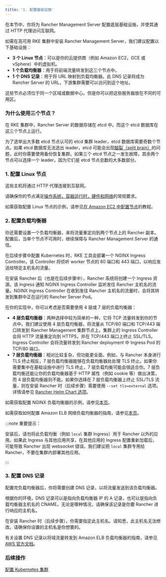 ```yaml
---
title: '1. 配置基础设施'
---
```


在本节中，你将为 Rancher Management Server 配置底层基础设施，并使其通过 HTTP 代理访问互联网。

如需在高可用 RKE 集群中安装 Rancher Management Server，我们建议配置以下基础设施：

- **3 个 Linux 节点**：可以是你的云提供商（例如 Amazon EC2，GCE 或 vSphere）中的虚拟机。
- **1 个负载均衡器**：用于将前端流量转发到这三个节点中。
- **1 个 DNS 记录**：用于将 URL 映射到负载均衡器。此 DNS 记录将成为 Rancher Server 的 URL，下游集群需要可以访问到这个地址。

这些节点必须位于同一个区域或数据中心。但是你可以把这些服务器放在不同的可用区。

### 为什么使用三个节点？

在 RKE 集群中，Rancher Server 的数据存储在 etcd 中。而这个 etcd 数据库在这三个节点上运行。

为了选举出大多数 etcd 节点认可的 etcd 集群 leader，etcd 数据库需要奇数个节点。如果 etcd 数据库无法选出 leader，etcd 可能会出现[脑裂（split brain）](https://www.quora.com/What-is-split-brain-in-distributed-systems)的问题，此时你需要使用备份恢复集群。如果三个 etcd 节点之一发生故障，其余两个节点可以选择一个 leader，因为它们是 etcd 节点总数的大多数部分。

### 1. 配置 Linux 节点

这些主机将通过 HTTP 代理连接到互联网。

请确保你的节点满足[操作系统，容器运行时，硬件和网络](../../../../pages-for-subheaders/installation-requirements.md)的常规要求。

如需获取配置 Linux 节点的示例，请参见[在 Amazon EC2 中配置节点](../../../../how-to-guides/new-user-guides/infrastructure-setup/nodes-in-amazon-ec2.md)的教程。

### 2. 配置负载均衡器

你还需要设置一个负载均衡器，来将流量重定向到两个节点上的 Rancher 副本。配置后，当单个节点不可用时，继续保障与 Rancher Management Server 的通信。

在后续步骤中配置 Kubernetes 时，RKE 工具会部署一个 NGINX Ingress Controller。该 Controller 将侦听 worker 节点的 80 端口和 443 端口，以响应发送给特定主机名的流量。

在安装 Rancher 后（也是在后续步骤中），Rancher 系统将创建一个 Ingress 资源。该 Ingress 通知 NGINX Ingress Controller 监听发往 Rancher 主机名的流量。NGINX Ingress Controller 在收到发往 Rancher 主机名的流量时，会将其转发到集群中正在运行的 Rancher Server Pod。

在你的实现中，你可以考虑是否需要使用 4 层或 7 层的负载均衡器：

- **4 层负载均衡器**：两种选择中较为简单的一种，它将 TCP 流量转发到你的节点中。我们建议使用 4 层负载均衡器，将流量从 TCP/80 端口和 TCP/443 端口转发到 Rancher Management 集群节点上。集群上的 Ingress Controller 会将 HTTP 流量重定向到 HTTPS，并在 TCP/443 端口上终止 SSL/TLS。Ingress Controller 会将流量转发到 Rancher deployment 中 Ingress Pod 的 TCP/80 端口。
- **7 层负载均衡器**：相对比较复杂，但功能更全面。例如，与 Rancher 本身进行 TLS 终止相反，7 层负载均衡器能够在负载均衡器处处理 TLS 终止。如果你需要集中在基础设施中进行 TLS 终止，7 层负载均衡可能会很适合你。7 层负载均衡还能让你的负载均衡器基于 HTTP 属性（例如 cookie 等）做出决策，而 4 层负载均衡器则不能。如果你选择在 7 层负载均衡器上终止 SSL/TLS 流量，则在安装 Rancher 时（后续步骤）需要使用 `--set tls=external` 选项。详情请参见 [Rancher Helm Chart 选项](../../../../reference-guides/installation-references/helm-chart-options.md#外部-tls-终止)。

如需获取配置 NGINX 负载均衡器的示例，请参见[本页](../../../../how-to-guides/new-user-guides/infrastructure-setup/nginx-load-balancer.md)。

如需获取如何配置 Amazon ELB 网络负载均衡器的指南，请参见[本页](../../../../how-to-guides/new-user-guides/infrastructure-setup/amazon-elb-load-balancer.md)。

:::note 重要提示：

安装后，请勿将此负载均衡（例如 `local` 集群 Ingress）用于 Rancher 以外的应用。如果此 Ingress 与其他应用共享，在其他应用的 Ingress 配置重新加载后，可能导致 Rancher 出现 websocket 错误。我们建议把 `local` 集群专用给 Rancher，不要在集群内部署其他应用。

:::

### 3. 配置 DNS 记录

配置完负载均衡器后，你将需要创建 DNS 记录，以将流量发送到该负载均衡器。

根据你的环境，DNS 记录可以是指向负载均衡器 IP 的 A 记录，也可以是指向负载均衡器主机名的 CNAME。无论是哪种情况，请确保该记录是你要 Rancher 进行响应的主机名。

在安装 Rancher 时（后续步骤），你需要指定此主机名。请知悉，此主机名无法修改。请确保你设置的主机名是你想要的。

有关设置 DNS 记录以将域流量转发到 Amazon ELB 负载均衡器的指南，请参见 [AWS 官方文档](https://docs.aws.amazon.com/Route53/latest/DeveloperGuide/routing-to-elb-load-balancer)。


### 后续操作
[配置 Kubernetes 集群](install-kubernetes.md)
